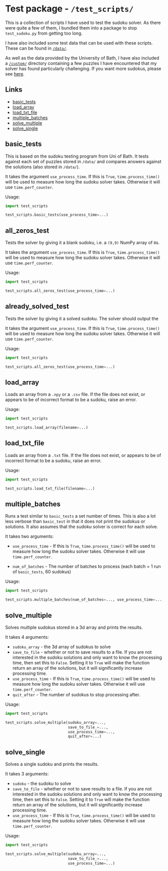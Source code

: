 # <a name="title"></a>Test package - `/test_scripts/`
This is a collection of scripts I have used to test the sudoku solver. As there were quite a few of them, I bundled them into a package to stop `test_sudoku.py` from getting too long.

I have also included some test data that can be used with these scripts.
These can be found in [`/data/`](../data).

As well as the data provided by the University of Bath, I have also included a [`/custom/`](../data/custom) directory containing a few puzzles I have encountered that my solver has found particularly challenging. If you want more sudokus, please see [here](../README.md#more-sudokus).

## <a name="links"></a>Links
- [basic_tests](#basic_tests)
- [load_array](#load_array)
- [load_txt_file](#load_txt_file)
- [multiple_batches](#multiple_batches)
- [solve_multiple](#solve_multiple)
- [solve_single](#solve_single)


## <a name="basic_tests"></a>**basic_tests**
This is based on the sudoku testing program from Uni of Bath. It tests against each set of puzzles stored in `/data/` and compares answers against the solutions (also stored in `/data/`).

It takes the argument `use_process_time`. If this is `True`, `time.process_time()` will be used to measure how long the sudoku solver takes. Otherwise it will use `time.perf_counter`.

Usage:
```py
import test_scripts

test_scripts.basic_tests(use_process_time=...)
```

## <a name="all_zeros_test"></a>**all_zeros_test**
Tests the solver by giving it a blank sudoku, i.e. a `(9,9)` NumPy array of `0`s.

It takes the argument `use_process_time`. If this is `True`, `time.process_time()` will be used to measure how long the sudoku solver takes. Otherwise it will use `time.perf_counter`.

Usage:
```py
import test_scripts

test_scripts.all_zeros_test(use_process_time=...)
```

## <a name="already_solved_test"></a>**already_solved_test**
Tests the solver by giving it a solved sudoku. The solver should output the

It takes the argument `use_process_time`. If this is `True`, `time.process_time()` will be used to measure how long the sudoku solver takes. Otherwise it will use `time.perf_counter`.

Usage:
```py
import test_scripts

test_scripts.all_zeros_test(use_process_time=...)
```

## <a name="load_array"></a>**load_array**
Loads an array from a `.npy` or a `.csv` file. If the file does not exist, or appears to be of incorrect format to be a sudoku, raise an error.

Usage:
```py
import test_scripts

test_scripts.load_array(filename=...)
```

## <a name="load_txt_file"></a>**load_txt_file**
Loads an array from a `.txt` file. If the file does not exist, or appears to be of incorrect format to be a sudoku, raise an error.

Usage:
```py
import test_scripts

test_scripts.load_txt_file(filename=...)
```

## <a name="multiple_batches"></a>**multiple_batches**
Runs a test similar to `basic_tests` a set number of times. This is also a lot less verbose than `basic_test` in that it does not print the sudokus or solutions. It also assumes that the sudoku solver is correct for each solve.

It takes two arguments:
- `use_process_time` - If this is `True`, `time.process_time()` will be used to measure how long the sudoku solver takes. Otherwise it will use `time.perf_counter`.

- `num_of_batches` - The number of batches to process (each batch = 1 run of `basic_tests`, 60 sudokus)

Usage:
```py
import test_scripts

test_scripts.multiple_batches(num_of_batches=..., use_process_time=...)
```

## <a name="solve_multiple"></a>**solve_multiple**
Solves multiple sudokus stored in a 3d array and prints the results.

It takes 4 arguments:
- `sudoku_array` - the 3d array of sudokus to solve
- `save_to_file` - whether or not to save results to a file. If you are not interested in the sudoku solutions and only want to know the processing time, then set this to `False`.  Setting it to `True` will make the function return an array of the solutions, but it will significantly increase processing time.
- `use_process_time` - If this is `True`, `time.process_time()` will be used to measure how long the sudoku solver takes. Otherwise it will use `time.perf_counter`.
- `quit_after` - The number of sudokus to stop processing after.

Usage:
```py
import test_scripts

test_scripts.solve_multiple(sudoku_array=...,
                            save_to_file_=...,
                            use_process_time=...,
                            quit_after=...)
```

## <a name="solve_single"></a>**solve_single**
Solves a single sudoku and prints the results.

It takes 3 arguments:
- `sudoku` - the sudoku to solve
- `save_to_file` - whether or not to save results to a file. If you are not interested in the sudoku solutions and only want to know the processing time, then set this to `False`.  Setting it to `True` will make the function return an array of the solutions, but it will significantly increase processing time.
- `use_process_time` - If this is `True`, `time.process_time()` will be used to measure how long the sudoku solver takes. Otherwise it will use `time.perf_counter`.

Usage:
```py
import test_scripts

test_scripts.solve_multiple(sudoku_array=...,
                            save_to_file_=...,
                            use_process_time=...)